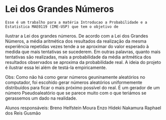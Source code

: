 ﻿# Lei dos Grandes Números

	Esse é um trabalho para a matéria Introducao a Probabilidade e a Estatistica MAE0119 (IME-USP) que tem o objetivo de
ilustrar a Lei dos grandes números. De acordo com a Lei dos Grandes Números,
a média aritmética dos resultados da realização da mesma experiência repetidas
vezes tende a se aproximar do valor esperado à medida que mais tentativas se
sucederem. Em outras palavras, quanto mais tentativas são realizadas, mais a
probabilidade da média aritmética dos resultados observados se aproxima da
probabilidade real. A ideia do projeto é ilustrar essa lei além de testá-la
empiricamente.

Obs:
	Como não há como gerar números geuninamente aleatórios no computador, foi
escohido gerar números aleatórios uniformemente distribuídos para ficar o mais
próximo possível do real. É um gerador de um número Pseudoaleatório que se
parece muito com o que teriámos se gerassemos um dado na realidade.

Alunos responsáveis:
	Breno Helfstein Moura
	Enzo Hideki Nakamura
	Raphael dos Reis Gusmão